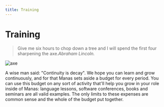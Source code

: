 ```yaml
---
title: Training
---
```

# Training

> Give me six hours to chop down a tree and I will spend the first four sharpening the axe.<cite>Abraham Lincoln.</cite>

![axe](/images/axe.svg)

A wise man said: "Continuity is decay". We hope you can learn and grow continuously, and for that Manas sets aside a budget for every period. 
You can use this budget on any sort of activity that'll help you grow in your role inside of Manas: language lessons, software conferences, books and seminars are all valid examples. The only limits to these expenses are common sense and the whole of the budget put together.